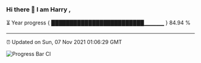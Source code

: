 ### Hi there 👋 I am Harry , 

⏳ Year progress { █████████████████████████▁▁▁▁▁ } 84.94 %

---

⏰ Updated on Sun, 07 Nov 2021 01:06:29 GMT

![Progress Bar CI](https://github.com/duykhang68/duykhang68/workflows/Progress%20Bar%20CI/badge.svg)

